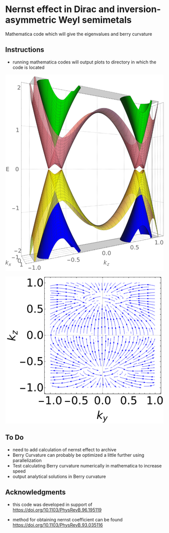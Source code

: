 # Nernst effect in Dirac and inversion-asymmetric Weyl semimetals

Mathematica code which will give the eigenvalues and berry curvature

## Instructions
* running mathematica codes will output plots to directory in which the code is located

![](/eigenvalues/eigenvaluesZem50.png)

![](berryCurve.png)

## To Do
* need to add calculation of nernst effect to archive
* Berry Curvature can probably be optimized a little further using parallelization
* Test calculating Berry curvature numerically in mathematica to increase speed
* output analytical solutions in Berry curvature

## Acknowledgments
* this code was developed in support of https://doi.org/10.1103/PhysRevB.96.195119

* method for obtaining nernst coefficient can be found https://doi.org/10.1103/PhysRevB.93.035116

